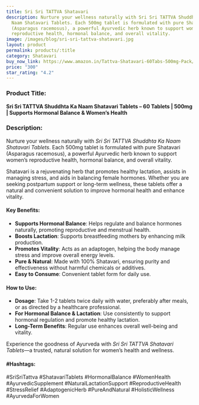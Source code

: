 ```yaml
---
title: Sri Sri TATTVA Shatavari
description: Nurture your wellness naturally with Sri Sri TATTVA Shuddhta Ka
  Naam Shatavari Tablets. Each 500mg tablet is formulated with pure Shatavari
  (Asparagus racemosus), a powerful Ayurvedic herb known to support women’s
  reproductive health, hormonal balance, and overall vitality.
image: /images/blog/sri-sri-tattva-shatavari.jpg
layout: product
permalink: products/:title
category: Shatavari
buy_now_link: https://www.amazon.in/Tattva-Shatavari-60Tabs-500mg-Pack/dp/B08DCRKVVD/ref=sxin_15_pa_sp_search_thematic_sspa?content-id=amzn1.sym.cd33fa60-47cd-49f3-80b8-24b1f0cbef97%3Aamzn1.sym.cd33fa60-47cd-49f3-80b8-24b1f0cbef97&tag=m0150-21
price: "300"
star_rating: "4.2"
---
```

### Product Title:
**Sri Sri TATTVA Shuddhta Ka Naam Shatavari Tablets – 60 Tablets | 500mg | Supports Hormonal Balance & Women’s Health**

### Description:
Nurture your wellness naturally with *Sri Sri TATTVA Shuddhta Ka Naam Shatavari Tablets*. Each 500mg tablet is formulated with pure Shatavari (Asparagus racemosus), a powerful Ayurvedic herb known to support women’s reproductive health, hormonal balance, and overall vitality. 

Shatavari is a rejuvenating herb that promotes healthy lactation, assists in managing stress, and aids in balancing female hormones. Whether you are seeking postpartum support or long-term wellness, these tablets offer a natural and convenient solution to improve hormonal health and enhance vitality.

#### Key Benefits:
- **Supports Hormonal Balance**: Helps regulate and balance hormones naturally, promoting reproductive and menstrual health.
- **Boosts Lactation**: Supports breastfeeding mothers by enhancing milk production.
- **Promotes Vitality**: Acts as an adaptogen, helping the body manage stress and improve overall energy levels.
- **Pure & Natural**: Made with 100% Shatavari, ensuring purity and effectiveness without harmful chemicals or additives.
- **Easy to Consume**: Convenient tablet form for daily use.

#### How to Use:
- **Dosage**: Take 1-2 tablets twice daily with water, preferably after meals, or as directed by a healthcare professional.
- **For Hormonal Balance & Lactation**: Use consistently to support hormonal regulation and promote healthy lactation.
- **Long-Term Benefits**: Regular use enhances overall well-being and vitality.

Experience the goodness of Ayurveda with *Sri Sri TATTVA Shatavari Tablets*—a trusted, natural solution for women’s health and wellness.

#### #Hashtags:
#SriSriTattva #ShatavariTablets #HormonalBalance #WomenHealth #AyurvedicSupplement #NaturalLactationSupport #ReproductiveHealth #StressRelief #AdaptogenicHerb #PureAndNatural #HolisticWellness #AyurvedaForWomen
